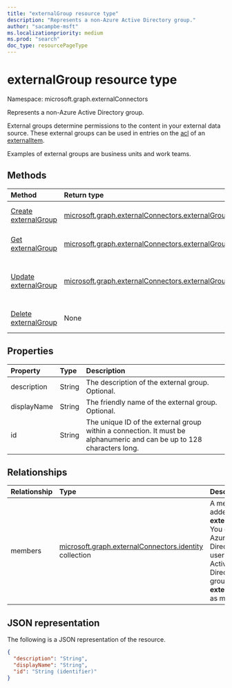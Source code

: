 ```yaml
---
title: "externalGroup resource type"
description: "Represents a non-Azure Active Directory group."
author: "sacampbe-msft"
ms.localizationpriority: medium
ms.prod: "search"
doc_type: resourcePageType
---
```


# externalGroup resource type

Namespace: microsoft.graph.externalConnectors

Represents a non-Azure Active Directory group.

External groups determine permissions to the content in your external data source. These external groups can be used in entries on the [acl](../resources/externalconnectors-externalitem.md) of an [externalItem](../resources/externalconnectors-externalitem.md).

Examples of external groups are business units and work teams.

## Methods

|Method|Return type|Description|
|:---|:---|:---|
|[Create externalGroup](../api/externalconnectors-externalconnection-post-groups.md)|[microsoft.graph.externalConnectors.externalGroup](../resources/externalconnectors-externalgroup.md)|Create a new **externalGroup** object.|
|[Get externalGroup](../api/externalconnectors-externalgroup-get.md)|[microsoft.graph.externalConnectors.externalGroup](../resources/externalconnectors-externalgroup.md)|Get an **externalGroup** object.|
|[Update externalGroup](../api/externalconnectors-externalgroup-update.md)|[microsoft.graph.externalConnectors.externalGroup](../resources/externalconnectors-externalgroup.md)|Update the properties of an **externalGroup** object.|
|[Delete externalGroup](../api/externalconnectors-externalgroup-delete.md)|None|Delete an **externalGroup** object.|

## Properties

| Property    | Type   | Description                                                                                                              |
|:------------|:-------|:-------------------------------------------------------------------------------------------------------------------------|
| description | String | The description of the external group. Optional.      |
| displayName | String | The friendly name of the external group. Optional.                                                                       |
| id          | String | The unique ID of the external group within a connection. It must be alphanumeric and can be up to 128 characters long. |  

## Relationships

| Relationship | Type                                                                  | Description                                               |
|:-------------|:----------------------------------------------------------------------|:----------------------------------------------------------|
| members      | [microsoft.graph.externalConnectors.identity](../resources/externalconnectors-identity.md) collection | A member added to an **externalGroup**. You can add Azure Active Directory users, Azure Active Directory groups, or an **externalGroup** as members. |

## JSON representation
The following is a JSON representation of the resource.
<!-- {
  "blockType": "resource",
  "keyProperty": "id",
  "@odata.type": "microsoft.graph.externalConnectors.externalGroup",
  "baseType": "microsoft.graph.entity",
  "openType": false
}
-->
``` json
{
  "description": "String",
  "displayName": "String",
  "id": "String (identifier)"
}
```
